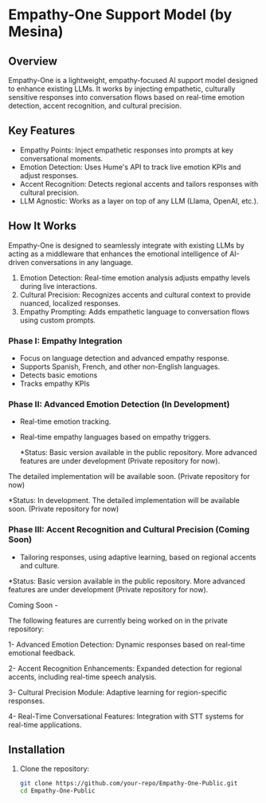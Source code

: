# Empathy-One Support Model (by Mesina)

## Overview
Empathy-One is a lightweight, empathy-focused AI support model designed to enhance existing LLMs. It works by injecting empathetic, culturally sensitive responses into conversation flows based on real-time emotion detection, accent recognition, and cultural precision.

## Key Features
- Empathy Points: Inject empathetic responses into prompts at key conversational moments.
- Emotion Detection: Uses Hume's API to track live emotion KPIs and adjust responses.
- Accent Recognition: Detects regional accents and tailors responses with cultural precision.
- LLM Agnostic: Works as a layer on top of any LLM (Llama, OpenAI, etc.).

## How It Works
Empathy-One is designed to seamlessly integrate with existing LLMs by acting as a middleware that enhances the emotional intelligence of AI-driven conversations in any language. 

1. Emotion Detection: Real-time emotion analysis adjusts empathy levels during live interactions.
2. Cultural Precision: Recognizes accents and cultural context to provide nuanced, localized responses.
3. Empathy Prompting: Adds empathetic language to conversation flows using custom prompts.

### Phase I:  Empathy Integration
- Focus on language detection and advanced empathy response.
- Supports Spanish, French, and other non-English languages.
- Detects basic emotions
- Tracks empathy KPIs  

### Phase II: Advanced Emotion Detection (In Development)
- Real-time emotion tracking.
- Real-time empathy languages based on empathy triggers.

  *Status: Basic version available in the public repository. More advanced features are under development (Private repository for now).

The detailed implementation will be available soon. (Private repository for now)
  
 *Status: In development. The detailed implementation will be available soon. (Private repository for now)
 
### Phase III: Accent Recognition and Cultural Precision (Coming Soon)
- Tailoring responses, using adaptive learning, based on regional accents and culture.

*Status: Basic version available in the public repository. More advanced features are under development (Private repository for now).



Coming Soon - 

The following features are currently being worked on in the private repository:

1- Advanced Emotion Detection: Dynamic responses based on real-time emotional feedback.

2- Accent Recognition Enhancements: Expanded detection for regional accents, including real-time speech analysis.

3- Cultural Precision Module: Adaptive learning for region-specific responses.

4- Real-Time Conversational Features: Integration with STT systems for real-time applications.



## Installation
1. Clone the repository:
   ```bash
   git clone https://github.com/your-repo/Empathy-One-Public.git
   cd Empathy-One-Public
